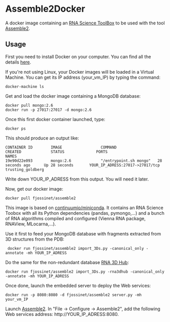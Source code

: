 Assemble2Docker
===============

A docker image containing an [RNA Science ToolBox](http://fjossinet.github.io/RNA-Science-Toolbox/) to be used with the tool [Assemble2](http://www.bioinformatics.org/assemble/).

Usage
-----

First you need to install Docker on your computer. You can find all the details [here](https://docs.docker.com/engine/installation/).

If you're not using Linux, your Docker images will be loaded in a Virtual Machine. You can get its IP address (your_vm_IP) by typing the command:

    docker-machine ls

Get and load the docker image containing a MongoDB database:  

    docker pull mongo:2.6
    docker run -p 27017:27017 -d mongo:2.6

Once this first docker container launched, type:

    docker ps

This should produce an output like:

    CONTAINER ID        IMAGE                 COMMAND                  CREATED             STATUS              PORTS                           NAMES
    19e90d22e093        mongo:2.6             "/entrypoint.sh mongo"   28 seconds ago      Up 28 seconds       YOUR_IP_ADRESS:27017->27017/tcp   trusting_goldberg

Write down YOUR_IP_ADRESS from this output. You will need it later.

Now, get our docker image:

    docker pull fjossinet/assemble2

This image is based on [continuumio/miniconda](https://github.com/ContinuumIO/docker-images/tree/master/miniconda). It contains an RNA Science Toobox with all its Python dependencies (pandas, pymongo,...) and a bunch of RNA algorithms compiled and configured (Vienna RNA package, RNAView, MLocarna,...).

Use it first to feed your MongoDB database with fragments extracted from 3D structures from the PDB:

     docker run fjossinet/assemble2 import_3Ds.py -canonical_only -annotate -mh YOUR_IP_ADRESS

Do the same for the non-redundant database [RNA 3D Hub](http://rna.bgsu.edu/rna3dhub/):

    docker run fjossinet/assemble2 import_3Ds.py -rna3dhub -canonical_only -annotate -mh YOUR_IP_ADRESS

Once done, launch the embedded server to deploy the Web services:

    docker run -p 8080:8080 -d fjossinet/assemble2 server.py -mh your_vm_IP

Launch [Assemble2](http://www.bioinformatics.org/assemble/). In "File -> Configure -> Assemble2", add the following Web services address: http://YOUR_IP_ADRESS:8080.
